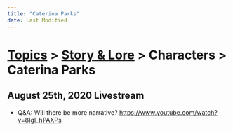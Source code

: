 ```yaml
---
title: "Caterina Parks"
date: Last Modified
---
```

# [Topics](../../../topics.md) > [Story & Lore](../../../topics/story-lore.md) > Characters > Caterina Parks

## August 25th, 2020 Livestream
* Q&A: Will there be more narrative? https://www.youtube.com/watch?v=8Igl_hPAXPs
